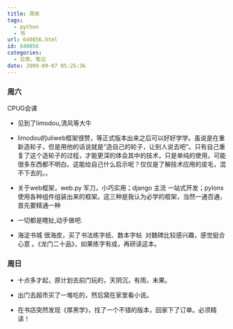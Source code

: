 ```yaml
---
title: 周末
tags:
  - python
  - 书
url: 640856.html
id: 640856
categories:
  - 日常。笔记
date: 2009-09-07 05:25:36
---
```


### 周六

CPUG会课

- 见到了limodou,清风等大牛

- limodou的uliweb框架很赞，等正式版本出来之后可以好好学学。虽说是在重新造轮子，但是用他的话说就是“造自己的轮子，让别人说去吧”。只有自己重复了这个造轮子的过程，才能更深的体会其中的技术，只是单纯的使用，可能很多东西都不明白。这能给自己什么启示呢？仅仅是了解技术应用的皮毛，混不下去的。。

- 关于web框架，web.py 军刀，小巧实用；django 主流 一站式开发；pylons 使用各种组件组装出来的框架。这三种是我认为必学的框架，当然一通百通，首先要精通一种

- 一切都是瞎扯,动手做吧.

- 海淀书城 很海皮，买了书法练字纸、数本字帖  对魏碑比较感兴趣，感觉挺合心意 。《龙门二十品》，如果练字有成，再研读这本。

### 周日

- 十点多才起，原计划去前门玩的，天阴沉，有雨，未果。

- 出门去超市买了一堆吃的，然后窝在家里看小说。

- 在书店突然发现《厚黑学》，找了一个不错的版本，回家下了订单。必须精读！